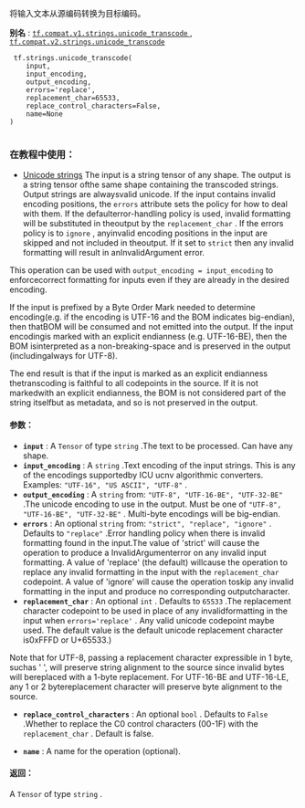 将输入文本从源编码转换为目标编码。

**别名** : [ `tf.compat.v1.strings.unicode_transcode` ](/api_docs/python/tf/strings/unicode_transcode), [ `tf.compat.v2.strings.unicode_transcode` ](/api_docs/python/tf/strings/unicode_transcode)

```
 tf.strings.unicode_transcode(
    input,
    input_encoding,
    output_encoding,
    errors='replace',
    replacement_char=65533,
    replace_control_characters=False,
    name=None
)
 
```

### 在教程中使用：
- [Unicode strings](https://tensorflow.google.cn/tutorials/load_data/unicode)
The input is a string tensor of any shape. The output is a string tensor ofthe same shape containing the transcoded strings. Output strings are alwaysvalid unicode. If the input contains invalid encoding positions, the `errors`  attribute sets the policy for how to deal with them. If the defaulterror-handling policy is used, invalid formatting will be substituted in theoutput by the  `replacement_char` . If the errors policy is to  `ignore` , anyinvalid encoding positions in the input are skipped and not included in theoutput. If it set to  `strict`  then any invalid formatting will result in anInvalidArgument error.

This operation can be used with  `output_encoding = input_encoding`  to enforcecorrect formatting for inputs even if they are already in the desired encoding.

If the input is prefixed by a Byte Order Mark needed to determine encoding(e.g. if the encoding is UTF-16 and the BOM indicates big-endian), then thatBOM will be consumed and not emitted into the output. If the input encodingis marked with an explicit endianness (e.g. UTF-16-BE), then the BOM isinterpreted as a non-breaking-space and is preserved in the output (includingalways for UTF-8).

The end result is that if the input is marked as an explicit endianness thetranscoding is faithful to all codepoints in the source. If it is not markedwith an explicit endianness, the BOM is not considered part of the string itselfbut as metadata, and so is not preserved in the output.

#### 参数：
- **`input`** : A  `Tensor`  of type  `string` .The text to be processed. Can have any shape.
- **`input_encoding`** : A  `string` .Text encoding of the input strings. This is any of the encodings supportedby ICU ucnv algorithmic converters. Examples:  `"UTF-16", "US ASCII", "UTF-8"` .
- **`output_encoding`** : A  `string`  from:  `"UTF-8", "UTF-16-BE", "UTF-32-BE"` .The unicode encoding to use in the output. Must be one of `"UTF-8", "UTF-16-BE", "UTF-32-BE"` . Multi-byte encodings will be big-endian.
- **`errors`** : An optional  `string`  from:  `"strict", "replace", "ignore"` . Defaults to  `"replace"` .Error handling policy when there is invalid formatting found in the input.The value of 'strict' will cause the operation to produce a InvalidArgumenterror on any invalid input formatting. A value of 'replace' (the default) willcause the operation to replace any invalid formatting in the input with the `replacement_char`  codepoint. A value of 'ignore' will cause the operation toskip any invalid formatting in the input and produce no corresponding outputcharacter.
- **`replacement_char`** : An optional  `int` . Defaults to  `65533` .The replacement character codepoint to be used in place of any invalidformatting in the input when  `errors='replace'` . Any valid unicode codepoint maybe used. The default value is the default unicode replacement character is0xFFFD or U+65533.)

Note that for UTF-8, passing a replacement character expressible in 1 byte, suchas ' ', will preserve string alignment to the source since invalid bytes will bereplaced with a 1-byte replacement. For UTF-16-BE and UTF-16-LE, any 1 or 2 bytereplacement character will preserve byte alignment to the source.


- **`replace_control_characters`** : An optional  `bool` . Defaults to  `False` .Whether to replace the C0 control characters (00-1F) with the `replacement_char` . Default is false.


- **`name`** : A name for the operation (optional).


#### 返回：
A  `Tensor`  of type  `string` .

